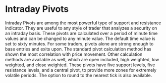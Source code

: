 Intraday Pivots
===============

Intraday Pivots are among the most powerful type of support and resistance indicator. They are useful to any style of trader that analyzes a security on an intraday basis. These pivots are calculated over a period of minute time values and can be changed to any minute value. The default time value is set to sixty minutes. For some traders, pivots alone are strong enough to base entries and exits upon. The standard pivot calculation method has shown the most correlation with price movement. Other calculation methods are available as well, which are open included, high weighted, low weighted, and close weighted. These pivots have five support levels, five resistance levels, and a central pivot, to provide more zones for extremely volatile periods. The option to round to the nearest tick is also available.

